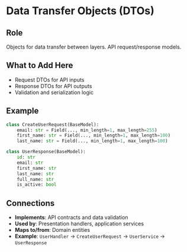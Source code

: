 # Data Transfer Objects (DTOs)

## Role
Objects for data transfer between layers. API request/response models.

## What to Add Here
- Request DTOs for API inputs
- Response DTOs for API outputs
- Validation and serialization logic

## Example
```python
class CreateUserRequest(BaseModel):
    email: str = Field(..., min_length=1, max_length=255)
    first_name: str = Field(..., min_length=1, max_length=100)
    last_name: str = Field(..., min_length=1, max_length=100)

class UserResponse(BaseModel):
    id: str
    email: str
    first_name: str
    last_name: str
    full_name: str
    is_active: bool
```

## Connections
- **Implements**: API contracts and data validation
- **Used by**: Presentation handlers, application services
- **Maps to/from**: Domain entities
- **Example**: `UserHandler` → `CreateUserRequest` → `UserService` → `UserResponse`

